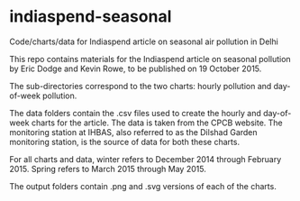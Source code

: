 # indiaspend-seasonal
Code/charts/data for Indiaspend article on seasonal air pollution in Delhi

This repo contains materials for the Indiaspend article on seasonal pollution by Eric Dodge and Kevin Rowe, to be published on 19 October 2015.

The sub-directories correspond to the two charts: hourly pollution and day-of-week pollution.

The data folders contain the .csv files used to create the hourly and day-of-week charts for the article. The data is taken from the CPCB website. The monitoring station at IHBAS, also referred to as the Dilshad Garden monitoring station, is the source of data for both these charts.

For all charts and data, winter refers to December 2014 through February 2015. Spring refers to March 2015 through May 2015.

The output folders contain .png and .svg versions of each of the charts.

